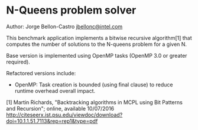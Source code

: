 # N-Queens problem solver
Author: Jorge Bellon-Castro <jbellonc@intel.com>

This benchmark application implements a bitwise recursive algorithm[1] that
computes the number of solutions to the N-queens problem for a given N.

Base version is implemented using OpenMP tasks (OpenMP 3.0 or greater required).

Refactored versions include:
 * OpenMP:
Task creation is bounded (using final clause) to reduce runtime overhead
overall impact.

[1] Martin Richards, "Backtracking algorithms in MCPL using Bit
                      Patterns and Recursion"; online, available 10/07/2016
http://citeseerx.ist.psu.edu/viewdoc/download?doi=10.1.1.51.7113&rep=rep1&type=pdf

